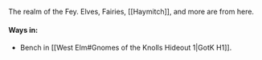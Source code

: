 The realm of the Fey. Elves, Fairies, [[Haymitch]], and more are from here.

#### Ways in:
- Bench in [[West Elm#Gnomes of the Knolls Hideout 1|GotK H1]].